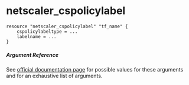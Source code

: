 # netscaler_cspolicylabel

```
resource "netscaler_cspolicylabel" "tf_name" {
    cspolicylabeltype = ...
    labelname = ...
}
```

##### Argument Reference

See [official documentation page](https://developer-docs.citrix.com/projects/netscaler-nitro-api/en/11.0/configuration/content-switching/cspolicylabel/cspolicylabel/) for possible values for these arguments and for an exhaustive list of arguments.

